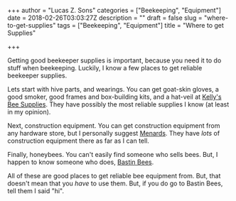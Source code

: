 +++
author = "Lucas Z. Sons"
categories = ["Beekeeping", "Equipment"]
date = 2018-02-26T03:03:27Z
description = ""
draft = false
slug = "where-to-get-supplies"
tags = ["Beekeeping", "Equipment"]
title = "Where to get Supplies"

+++

Getting good beekeeper supplies is important, because you need it to do stuff when beekeeping. Luckily, I know a few places to get reliable beekeeper supplies.

Lets start with hive parts, and wearings. You can get goat-skin gloves, a good smoker, good frames and box-building kits, and a hat-veil at [Kelly's Bee Supplies](https://www.kelleybees.com/). They have possibly the most reliable supplies I know (at least in my opinion).

Next, construction equipment. You can get construction equipment from any hardware store, but I personally suggest [Menards](https://www.menards.com/main/home.html). They have *lots* of construction equipment there as far as I can tell.

Finally, honeybees. You can't easily find someone who sells bees. But, I happen to know someone who does, [Bastin Bees](http://www.bastinhoneybeefarm.com/).

All of these are good places to get reliable bee equipment from. But, that doesn't mean that you *have* to use them. But, if you do go to Bastin Bees, tell them I said "hi".

